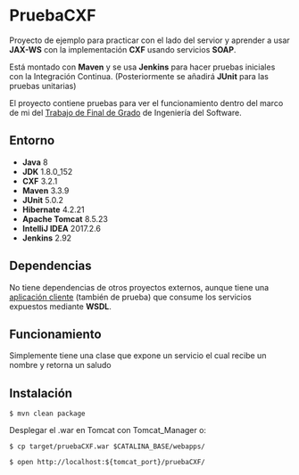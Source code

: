 # PruebaCXF

Proyecto de ejemplo para practicar con el lado del servior y aprender a usar **JAX-WS** con la implementación **CXF** usando servicios **SOAP**.

Está montado con **Maven** y se usa **Jenkins** para hacer pruebas iniciales con la Integración Continua. (Posteriormente se añadirá **JUnit** para las pruebas unitarias)

El proyecto contiene pruebas para ver el funcionamiento dentro del marco de mi del [Trabajo de Final de Grado](https://cv-rodrigodemiguel.herokuapp.com/#TFG) de Ingeniería del Software.

## Entorno

 - **Java** 8
 - **JDK** 1.8.0_152
 - **CXF** 3.2.1
 - **Maven** 3.3.9
 - **JUnit** 5.0.2
 - **Hibernate** 4.2.21
 - **Apache Tomcat** 8.5.23
 - **IntelliJ IDEA** 2017.2.6
 - **Jenkins** 2.92
 
## Dependencias

No tiene dependencias de otros proyectos externos, aunque tiene una [aplicación cliente](https://github.com/hunzaGit/pruebaCXF-cliente) (también de prueba) que consume los servicios expuestos mediante **WSDL**.
 
## Funcionamiento
 
Simplemente tiene una clase que expone un servicio el cual recibe un nombre y retorna un saludo


## Instalación


    $ mvn clean package
    
Desplegar el .war en Tomcat con Tomcat_Manager o:

    $ cp target/pruebaCXF.war $CATALINA_BASE/webapps/
    
    $ open http://localhost:${tomcat_port}/pruebaCXF/

